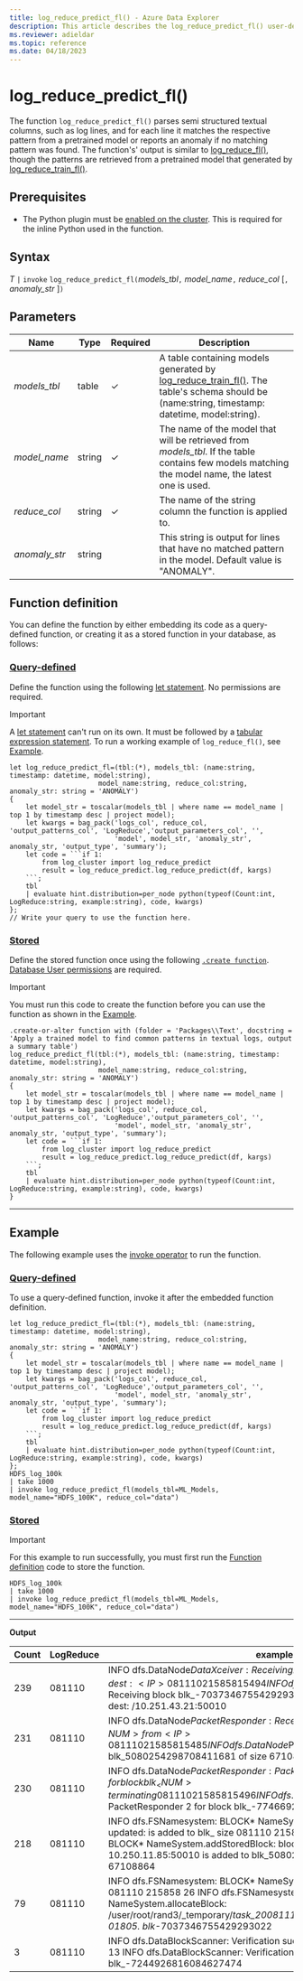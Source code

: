 ```yaml
---
title: log_reduce_predict_fl() - Azure Data Explorer
description: This article describes the log_reduce_predict_fl() user-defined function in Azure Data Explorer.
ms.reviewer: adieldar
ms.topic: reference
ms.date: 04/18/2023
---
```

# log_reduce_predict_fl()

The function `log_reduce_predict_fl()` parses semi structured textual columns, such as log lines, and for each line it matches the respective pattern from a pretrained model or reports an anomaly if no matching pattern was found. The function's' output is similar to [log_reduce_fl()](log-reduce-fl.md), though the patterns are retrieved from a pretrained model that generated by [log_reduce_train_fl()](log-reduce-train-fl.md).

## Prerequisites

* The Python plugin must be [enabled on the cluster](../query/pythonplugin.md#enable-the-plugin). This is required for the inline Python used in the function.

## Syntax

*T* `|` `invoke` `log_reduce_predict_fl(`*models_tbl*`,` *model_name*`,` *reduce_col* [`,` *anomaly_str* ]`)`

## Parameters

| Name | Type | Required | Description |
|--|--|--|--|
| *models_tbl* | table | &check; | A table containing models generated by [log_reduce_train_fl()](log-reduce-train-fl.md). The table's schema should be (name:string, timestamp: datetime, model:string).  |
| *model_name* | string | &check; | The name of the model that will be retrieved from *models_tbl*. If the table contains few models matching the model name, the latest one is used. |
| *reduce_col* | string | &check; | The name of the string column the function is applied to. |
| *anomaly_str* | string | | This string is output for lines that have no matched pattern in the model. Default value is "ANOMALY". |

## Function definition

You can define the function by either embedding its code as a query-defined function, or creating it as a stored function in your database, as follows:

### [Query-defined](#tab/query-defined)

Define the function using the following [let statement](../query/letstatement.md). No permissions are required.

> [!IMPORTANT]
> A [let statement](../query/letstatement.md) can't run on its own. It must be followed by a [tabular expression statement](../query/tabularexpressionstatements.md). To run a working example of `log_reduce_fl()`, see [Example](#example).

~~~kusto
let log_reduce_predict_fl=(tbl:(*), models_tbl: (name:string, timestamp: datetime, model:string), 
                      model_name:string, reduce_col:string, anomaly_str: string = 'ANOMALY')
{
    let model_str = toscalar(models_tbl | where name == model_name | top 1 by timestamp desc | project model);
    let kwargs = bag_pack('logs_col', reduce_col, 'output_patterns_col', 'LogReduce','output_parameters_col', '', 
                          'model', model_str, 'anomaly_str', anomaly_str, 'output_type', 'summary');
    let code = ```if 1:
        from log_cluster import log_reduce_predict
        result = log_reduce_predict.log_reduce_predict(df, kargs)
    ```;
    tbl
    | evaluate hint.distribution=per_node python(typeof(Count:int, LogReduce:string, example:string), code, kwargs)
};
// Write your query to use the function here.
~~~

### [Stored](#tab/stored)

Define the stored function once using the following [`.create function`](../management/create-function.md). [Database User permissions](../management/access-control/role-based-access-control.md) are required.

> [!IMPORTANT]
> You must run this code to create the function before you can use the function as shown in the [Example](#example).

~~~kusto
.create-or-alter function with (folder = 'Packages\\Text', docstring = 'Apply a trained model to find common patterns in textual logs, output a summary table')
log_reduce_predict_fl(tbl:(*), models_tbl: (name:string, timestamp: datetime, model:string), 
                      model_name:string, reduce_col:string, anomaly_str: string = 'ANOMALY')
{
    let model_str = toscalar(models_tbl | where name == model_name | top 1 by timestamp desc | project model);
    let kwargs = bag_pack('logs_col', reduce_col, 'output_patterns_col', 'LogReduce','output_parameters_col', '', 
                          'model', model_str, 'anomaly_str', anomaly_str, 'output_type', 'summary');
    let code = ```if 1:
        from log_cluster import log_reduce_predict
        result = log_reduce_predict.log_reduce_predict(df, kargs)
    ```;
    tbl
    | evaluate hint.distribution=per_node python(typeof(Count:int, LogReduce:string, example:string), code, kwargs)
}
~~~

---

## Example

The following example uses the [invoke operator](../query/invokeoperator.md) to run the function.

### [Query-defined](#tab/query-defined)

To use a query-defined function, invoke it after the embedded function definition.

~~~kusto
let log_reduce_predict_fl=(tbl:(*), models_tbl: (name:string, timestamp: datetime, model:string), 
                      model_name:string, reduce_col:string, anomaly_str: string = 'ANOMALY')
{
    let model_str = toscalar(models_tbl | where name == model_name | top 1 by timestamp desc | project model);
    let kwargs = bag_pack('logs_col', reduce_col, 'output_patterns_col', 'LogReduce','output_parameters_col', '', 
                          'model', model_str, 'anomaly_str', anomaly_str, 'output_type', 'summary');
    let code = ```if 1:
        from log_cluster import log_reduce_predict
        result = log_reduce_predict.log_reduce_predict(df, kargs)
    ```;
    tbl
    | evaluate hint.distribution=per_node python(typeof(Count:int, LogReduce:string, example:string), code, kwargs)
};
HDFS_log_100k
| take 1000
| invoke log_reduce_predict_fl(models_tbl=ML_Models, model_name="HDFS_100K", reduce_col="data")
~~~

### [Stored](#tab/stored)

> [!IMPORTANT]
> For this example to run successfully, you must first run the [Function definition](#function-definition) code to store the function.

```kusto
HDFS_log_100k
| take 1000
| invoke log_reduce_predict_fl(models_tbl=ML_Models, model_name="HDFS_100K", reduce_col="data")
```

---

**Output**

| Count | LogReduce | example |
|--|--|--|
| 239 | 081110 | <NUM> <NUM> INFO dfs.DataNode$DataXceiver: Receiving block blk_<NUM> src: <IP> dest: <IP>	081110 215858 15494 INFO dfs.DataNode$DataXceiver: Receiving block blk_-7037346755429293022 src: /10.251.43.21:45933 dest: /10.251.43.21:50010 |
| 231 | 081110 | <NUM> <NUM> INFO dfs.DataNode$PacketResponder: Received block blk_<NUM> of size <NUM> from <IP>	081110 215858 15485 INFO dfs.DataNode$PacketResponder: Received block blk_5080254298708411681 of size 67108864 from /10.251.43.21 |
| 230 | 081110 | <NUM> <NUM> INFO dfs.DataNode$PacketResponder: PacketResponder <NUM> for block blk_<NUM> terminating	081110 215858 15496 INFO dfs.DataNode$PacketResponder: PacketResponder 2 for block blk_-7746692545918257727 terminating |
| 218 | 081110 | <NUM> <NUM> INFO dfs.FSNamesystem: BLOCK* NameSystem.addStoredBlock: blockMap updated: <IP> is added to blk_<NUM> size <NUM>	081110 215858 27 INFO dfs.FSNamesystem: BLOCK* NameSystem.addStoredBlock: blockMap updated: 10.250.11.85:50010 is added to blk_5080254298708411681 size 67108864 |
| 79 | 081110 | <NUM> <NUM> INFO dfs.FSNamesystem: BLOCK* NameSystem.allocateBlock: <*>. <*>	081110 215858 26 INFO dfs.FSNamesystem: BLOCK* NameSystem.allocateBlock: /user/root/rand3/_temporary/_task_200811101024_0005_m_001805_0/part-01805. blk_-7037346755429293022 |
| 3 | 081110 | <NUM> <NUM> INFO dfs.DataBlockScanner: Verification succeeded for <*>	081110 215859 13 INFO dfs.DataBlockScanner: Verification succeeded for blk_-7244926816084627474 |
